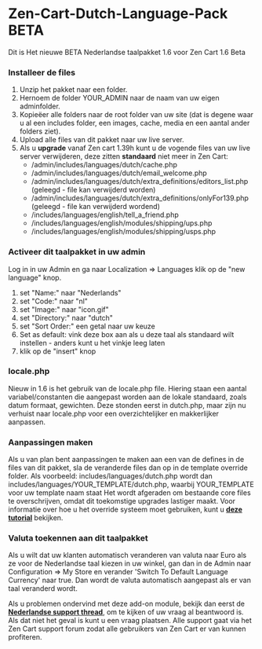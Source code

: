 Zen-Cart-Dutch-Language-Pack BETA
============================

Dit is Het nieuwe BETA Nederlandse taalpakket 1.6 voor Zen Cart 1.6 Beta

<h3>Installeer de files</h3>
		<ol>
			<li>Unzip het pakket naar een folder.</li>
			<li>Hernoem de folder YOUR_ADMIN naar de naam van uw eigen adminfolder.</li>
			<li>Kopie&euml;er alle folders naar de root folder van uw site (dat is degene waar u al een includes folder, een images, cache, media en een aantal ander folders ziet).</li>
			<li>Upload alle files van dit pakket naar uw live server.</li>
			<li>Als u <b>upgrade</b> vanaf Zen cart 1.39h kunt u de vogende files van uw live server verwijderen, deze zitten <strong>standaard</strong> niet meer in Zen Cart:
				<ul>
					<li>/admin/includes/languages/dutch/cache.php</li>
					<li>/admin/includes/languages/dutch/email_welcome.php</li>
					<li>/admin/includes/languages/dutch/extra_definitions/editors_list.php (geleegd - file kan verwijderd worden)</li>
					<li>/admin/includes/languages/dutch/extra_definitions/onlyFor139.php (geleegd - file kan verwijderd wordend)</li>
					<li>/includes/languages/english/tell_a_friend.php</li>
					<li>/includes/languages/english/modules/shipping/ups.php</li>
					<li>/includes/languages/english/modules/shipping/usps.php</li>
				</ul>
			</li>
		</ol>
<h3>Activeer dit taalpakket in uw admin</h3>
		<p>Log in in uw Admin en ga naar  Localization => Languages klik op de "new language" knop.</p>
		<ol>
			<li>set "Name:" naar "Nederlands"</li>
			<li>set "Code:" naar "nl"</li>
			<li>set "Image:" naar "icon.gif"</li>
			<li>set "Directory:" naar "dutch"</li>
			<li>set "Sort Order:" een getal naar uw keuze</li>
			<li>Set as default: vink deze box aan als u deze taal als standaard wilt instellen - anders kunt u het vinkje leeg laten</li>
			<li>klik op de "insert" knop</li>
		</ol>
<h3>locale.php</h3>
		<p>Nieuw in 1.6 is het gebruik van de locale.php file. Hiering staan een aantal variabel/constanten die aangepast worden aan de lokale standaard, zoals datum formaat, gewichten. Deze stonden eerst in dutch.php, maar zijn nu verhuist naar locale.php voor een overzichtelijker en makkerlijker aanpassen.</p>
<h3>Aanpassingen maken</h3>
		<p>Als u van plan bent aanpassingen te maken aan een van de defines in de files van dit pakket, sla de veranderde files dan op in de template override folder. Als voorbeeld: includes/languages/dutch.php wordt dan includes/languages/YOUR_TEMPLATE/dutch.php, waarbij YOUR_TEMPLATE voor uw template naam staat Het wordt afgeraden om bestaande core files te overschrijven, omdat dit toekomstige upgrades lastiger maakt. Voor informatie over hoe u het override systeem moet gebruiken, kunt u <a href="http://www.zen-cart.com/wiki/index.php/The_override_system_simplified" target="_blank"><b>deze tutorial</b></a> bekijken.</p>
<h3>Valuta toekennen aan dit taalpakket</h3>
		<p>Als u wilt dat uw klanten automatisch veranderen van valuta naar Euro als ze voor de Nederlandse taal kiezen in uw winkel, gan dan in de Admin naar Configuration => My Store en verander 'Switch To Default Language Currency' naar true. Dan wordt de valuta automatisch aangepast als er van taal veranderd wordt.</p>
<p>Als u problemen ondervind met deze add-on module, bekijk dan eerst de <a href="http://www.zen-cart.nl/forums/index.php/topic,5796.0.html" target="_blank"><b>Nederlandse support thread</b></a>, om te kijken of uw vraag al beantwoord is. Als dat niet het geval is kunt u een vraag plaatsen. Alle support gaat via het Zen Cart support forum zodat alle gebruikers van Zen Cart er van kunnen profiteren.</p>